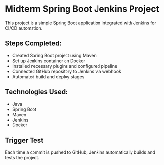 # Midterm Spring Boot Jenkins Project

This project is a simple Spring Boot application integrated with Jenkins for CI/CD automation.

## Steps Completed:
- Created Spring Boot project using Maven
- Set up Jenkins container on Docker
- Installed necessary plugins and configured pipeline
- Connected GitHub repository to Jenkins via webhook
- Automated build and deploy stages

## Technologies Used:
- Java
- Spring Boot
- Maven
- Jenkins
- Docker

## Trigger Test
Each time a commit is pushed to GitHub, Jenkins automatically builds and tests the project.
